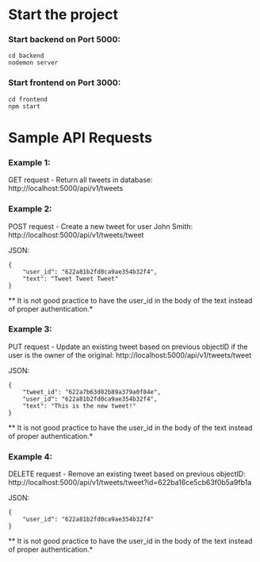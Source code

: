 # Start the project

### Start backend on Port 5000:

```
cd backend
nodemon server
```

### Start frontend on Port 3000:
```
cd frontend
npm start
```

# Sample API Requests

### Example 1:
GET request - Return all tweets in database:
http://localhost:5000/api/v1/tweets

### Example 2:
POST request - Create a new tweet for user John Smith:
http://localhost:5000/api/v1/tweets/tweet

JSON:
```
{
	"user_id": "622a81b2fd0ca9ae354b32f4",
	"text": "Tweet Tweet Tweet"
}
```
** It is not good practice to have the user_id in the body of the text instead of proper authentication.*

### Example 3:
PUT request - Update an existing tweet based on previous objectID if the user is the owner of the original:
http://localhost:5000/api/v1/tweets/tweet

JSON:
```
{
	"tweet_id": "622a7b63d82b89a379a0f84e",
	"user_id": "622a81b2fd0ca9ae354b32f4",
    "text": "This is the new tweet!"
}
```
** It is not good practice to have the user_id in the body of the text instead of proper authentication.*


### Example 4:
DELETE request - Remove an existing tweet based on previous objectID:
http://localhost:5000/api/v1/tweets/tweet?id=622ba16ce5cb63f0b5a9fb1a

JSON:
```
{
	"user_id": "622a81b2fd0ca9ae354b32f4"
}
```
** It is not good practice to have the user_id in the body of the text instead of proper authentication.*